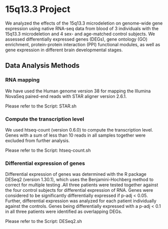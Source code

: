 # 15q13.3 Project
We analyzed the effects of the 15q13.3 microdeletion on genome-wide gene expression using native RNA-seq data from blood of 3 individuals with the 15q13.3 microdeletion and 4 sex- and age-matched control subjects. We assessed differentially expressed genes (DEGs), gene ontology (GO) enrichment, protein-protein interaction (PPI) functional modules, as well as gene expression in different brain developmental stages.
## Data Analysis Methods
### RNA mapping
We have used the Human genome version 38 for mapping the Illumina NovaSeq paired-end reads with STAR aligner version 2.6.1. 

Please refer to the Script: STAR.sh
### Compute the transcription level
We used htseq-count (version 0.6.0) to compute the transcription level. Genes with a sum of less than 10 reads in all samples together were excluded from further analysis.

Please refer to the Script: htseq-count.sh

### Differential expression of genes 
Differential expression of genes was determined with the R package DESeq2 (version 1.30.1), which uses the Benjamini-Hochberg method to correct for multiple testing .All three patients were tested together against the four control subjects for differential expression of RNA. Genes were considered to be significantly differentially expressed if p-adj < 0.05. Further, differential expression was analyzed for each patient individually against the controls. Genes being differentially expressed with a p-adj < 0.1 in all three patients were identified as overlapping DEGs.

Please refer to the Script: DESeq2.sh
